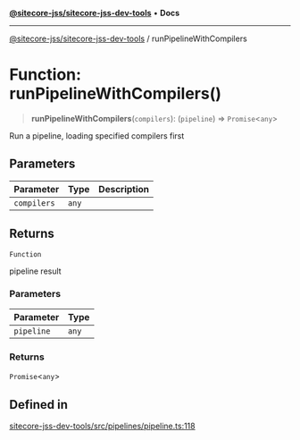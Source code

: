 [**@sitecore-jss/sitecore-jss-dev-tools**](../README.md) • **Docs**

***

[@sitecore-jss/sitecore-jss-dev-tools](../README.md) / runPipelineWithCompilers

# Function: runPipelineWithCompilers()

> **runPipelineWithCompilers**(`compilers`): (`pipeline`) => `Promise`\<`any`\>

Run a pipeline, loading specified compilers first

## Parameters

| Parameter | Type | Description |
| ------ | ------ | ------ |
| `compilers` | `any` |  |

## Returns

`Function`

pipeline result

### Parameters

| Parameter | Type |
| ------ | ------ |
| `pipeline` | `any` |

### Returns

`Promise`\<`any`\>

## Defined in

[sitecore-jss-dev-tools/src/pipelines/pipeline.ts:118](https://github.com/Sitecore/jss/blob/d00fef6718046b8c406769a72405039bc95ed947/packages/sitecore-jss-dev-tools/src/pipelines/pipeline.ts#L118)
